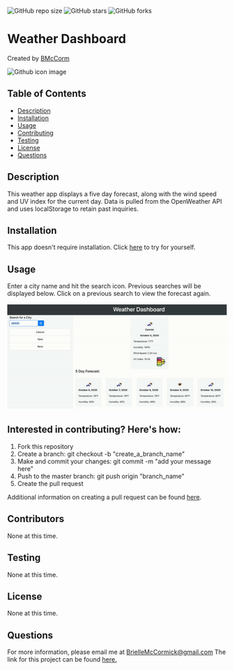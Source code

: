 ![GitHub repo size](https://img.shields.io/github/repo-size/BMcCorm/weather-dashboard)
![GitHub stars](https://img.shields.io/github/stars/BMcCorm/weather-dashboard?style=social)
![GitHub forks](https://img.shields.io/github/forks/BMcCorm/weather-dashboard?style=social)

# Weather Dashboard
Created by [BMcCorm](https://github.com/BMcCorm) 

![Github icon image](https://avatars1.githubusercontent.com/u/64443618?v=4)

## Table of Contents
- [Description](#Description)
- [Installation](#Installation)
- [Usage](#Usage)
- [Contributing](#Contributors)
- [Testing](#Testing)
- [License](#License)
- [Questions](#Questions)

## Description
This weather app displays a five day forecast, along with the wind speed and UV index for the current day. Data is pulled from the OpenWeather API and uses localStorage to retain past inquiries. 

## Installation
This app doesn't require installation. Click [here](https://bmccorm.github.io/weather-dashboard/ ) to try for yourself.

## Usage
Enter a city name and hit the search icon. Previous searches will be displayed below. Click on a previous search to view the forecast again.<br> <br> ![App Demo](assets/gif_demo.gif)

## Interested in contributing? Here's how:

1. Fork this repository
2. Create a branch: git checkout -b "create_a_branch_name"
3. Make and commit your changes: git commit -m "add your message here"
4. Push to the master branch: git push origin "branch_name"
5. Create the pull request

Additional information on creating a pull request can be found [here](https://help.github.com/en/github/collaborating-with-issues-and-pull-requests/creating-a-pull-request). 

## Contributors
None at this time.

## Testing
None at this time.

## License
None at this time.

## Questions
For more information, please email me at BrielleMcCormick@gmail.com
The link for this project can be found [here.](https://BMcCorm.github.io/weather-dashboard/)

